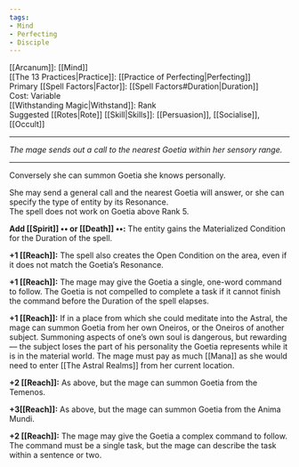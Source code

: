 ```yaml
---
tags:
- Mind
- Perfecting
- Disciple
---
```


[[Arcanum]]: [[Mind]]\
[[The 13 Practices|Practice]]: [[Practice of Perfecting|Perfecting]]\
Primary [[Spell Factors|Factor]]: [[Spell Factors#Duration|Duration]]\
Cost: Variable\
[[Withstanding Magic|Withstand]]: Rank\
Suggested [[Rotes|Rote]] [[Skill|Skills]]: [[Persuasion]], [[Socialise]], [[Occult]]

---

_The mage sends out a call to the nearest Goetia within her sensory range._

---

Conversely she can summon Goetia she knows personally.

She may send a general call and the nearest Goetia will answer, or she can specify the type of entity by its Resonance.\
The spell does not work on Goetia above Rank 5.

**Add [[Spirit]] •• or [[Death]] ••:** The entity gains the Materialized Condition for the Duration of the spell.

**+1 [[Reach]]:** The spell also creates the Open Condition on the area, even if it does not match the Goetia’s Resonance.

**+1 [[Reach]]:** The mage may give the Goetia a single, one-word command to follow. The Goetia is not compelled to complete a task if it cannot finish the command before the Duration of the spell elapses.

**+1 [[Reach]]:** If in a place from which she could meditate into the Astral, the mage can summon Goetia from her own Oneiros, or the Oneiros of another subject. Summoning aspects of one’s own soul is dangerous, but rewarding — the subject loses the part of his personality the Goetia represents while it is in the material world. The mage must pay as much [[Mana]] as she would need to enter [[The Astral Realms]] from her current location.

**+2 [[Reach]]:** As above, but the mage can summon Goetia from the Temenos.

**+3[[Reach]]:** As above, but the mage can summon Goetia from the Anima Mundi.

**+2 [[Reach]]:** The mage may give the Goetia a complex command to follow. The command must be a single task, but the mage can describe the task within a sentence or two.